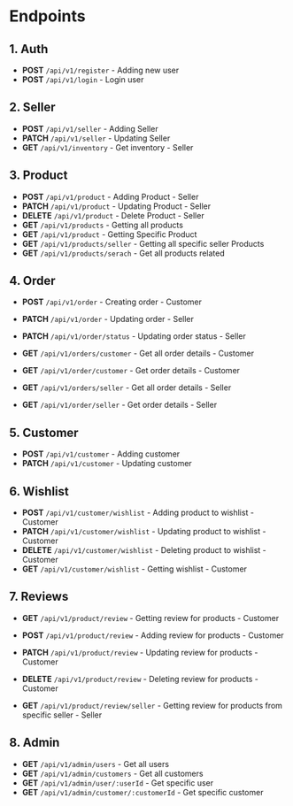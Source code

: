 # Endpoints

## 1. Auth
- **POST** `/api/v1/register` - Adding new user
- **POST** `/api/v1/login` - Login user

## 2. Seller
- **POST** `/api/v1/seller` - Adding Seller
- **PATCH** `/api/v1/seller` - Updating Seller
- **GET** `/api/v1/inventory` - Get inventory - Seller

## 3. Product
- **POST** `/api/v1/product` - Adding Product - Seller
- **PATCH** `/api/v1/product` - Updating Product - Seller
- **DELETE** `/api/v1/product` - Delete Product - Seller
- **GET** `/api/v1/products` - Getting all products
- **GET** `/api/v1/product` - Getting Specific Product
- **GET** `/api/v1/products/seller` - Getting all specific seller Products
- **GET** `/api/v1/products/serach` - Get all products related


## 4. Order
- **POST** `/api/v1/order` - Creating order - Customer
- **PATCH** `/api/v1/order` - Updating order - Seller
- **PATCH** `/api/v1/order/status` - Updating order status - Seller

- **GET** `/api/v1/orders/customer` - Get all order details - Customer
- **GET** `/api/v1/order/customer` - Get order details - Customer
- **GET** `/api/v1/orders/seller` - Get all order details - Seller
- **GET** `/api/v1/order/seller` - Get order details - Seller



## 5. Customer
- **POST** `/api/v1/customer` - Adding customer
- **PATCH** `/api/v1/customer` - Updating customer

## 6. Wishlist
- **POST** `/api/v1/customer/wishlist` - Adding product to wishlist - Customer
- **PATCH** `/api/v1/customer/wishlist` - Updating product to wishlist - Customer
- **DELETE** `/api/v1/customer/wishlist` - Deleting product to wishlist - Customer
- **GET** `/api/v1/customer/wishlist` - Getting wishlist - Customer


## 7. Reviews
- **GET** `/api/v1/product/review` - Getting review for products - Customer
- **POST** `/api/v1/product/review` - Adding review for products - Customer
- **PATCH** `/api/v1/product/review` - Updating review for products - Customer
- **DELETE** `/api/v1/product/review` - Deleting review for products - Customer

- **GET** `/api/v1/product/review/seller` - Getting review for products from specific seller - Seller

## 8. Admin
- **GET** `/api/v1/admin/users` - Get all users
- **GET** `/api/v1/admin/customers` - Get all customers
- **GET** `/api/v1/admin/user/:userId` - Get specific user
- **GET** `/api/v1/admin/customer/:customerId` - Get specific customer

